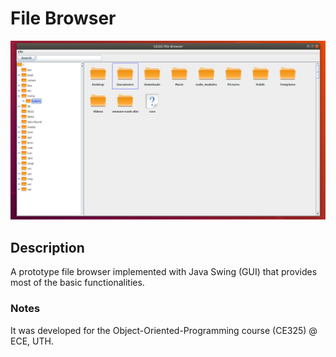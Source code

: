 # File Browser

![Alt text](/screenshot.png?raw=true "File browser screenshot")

## Description

A prototype file browser implemented with Java Swing (GUI) that provides most of the basic functionalities.


### Notes

It was developed for the Object-Oriented-Programming course (CE325) @ ECE, UTH.
